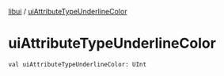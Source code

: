 [libui](index.md) / [uiAttributeTypeUnderlineColor](./ui-attribute-type-underline-color.md)

# uiAttributeTypeUnderlineColor

`val uiAttributeTypeUnderlineColor: UInt`